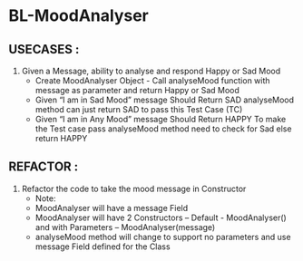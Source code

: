 # BL-MoodAnalyser

## USECASES :

1. Given a Message, ability to analyse and respond Happy or Sad Mood 
   - Create MoodAnalyser Object - Call analyseMood function with message as
     parameter and return Happy or Sad Mood
   - Given “I am in Sad Mood” message Should Return SAD analyseMood method
     can just return SAD to pass this Test Case (TC)
   - Given “I am in Any Mood” message Should Return HAPPY To make the Test case pass
     analyseMood method need to check for Sad else return HAPPY

## REFACTOR :

1. Refactor the code to take the mood message in Constructor
   - Note:
   - MoodAnalyser will have a message Field
   - MoodAnalyser will have 2 Constructors 
   – Default - MoodAnalyser() and with Parameters 
   – MoodAnalyser(message)
   - analyseMood method will change to support no parameters and use message
     Field defined for the Class

